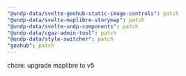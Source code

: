 ```yaml
---
"@undp-data/svelte-geohub-static-image-controls": patch
"@undp-data/svelte-maplibre-storymap": patch
"@undp-data/svelte-undp-components": patch
"@undp-data/cgaz-admin-tool": patch
"@undp-data/style-switcher": patch
"geohub": patch
---
```


chore: upgrade maplibre to v5
